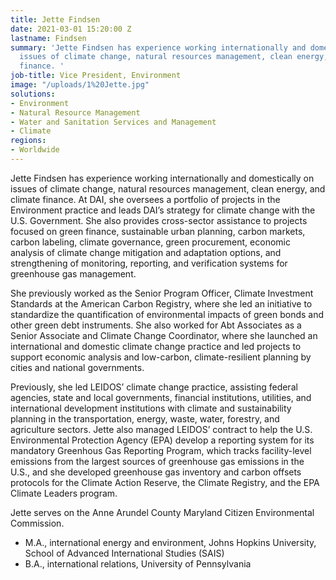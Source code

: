 ```yaml
---
title: Jette Findsen
date: 2021-03-01 15:20:00 Z
lastname: Findsen
summary: 'Jette Findsen has experience working internationally and domestically on
  issues of climate change, natural resources management, clean energy, and climate
  finance. '
job-title: Vice President, Environment
image: "/uploads/1%20Jette.jpg"
solutions:
- Environment
- Natural Resource Management
- Water and Sanitation Services and Management
- Climate
regions:
- Worldwide
---
```


Jette Findsen has experience working internationally and domestically on issues of climate change, natural resources management, clean energy, and climate finance. At DAI, she oversees a portfolio of projects in the Environment practice and leads DAI’s strategy for climate change with the U.S. Government. She also provides cross-sector assistance to projects focused on green finance, sustainable urban planning, carbon markets, carbon labeling, climate governance, green procurement, economic analysis of climate change mitigation and adaptation options, and strengthening of monitoring, reporting, and verification systems for greenhouse gas management.

She previously worked as the Senior Program Officer, Climate Investment Standards at the American Carbon Registry, where she led an initiative to standardize the quantification of environmental impacts of green bonds and other green debt instruments. She also worked for Abt Associates as a Senior Associate and Climate Change Coordinator, where she launched an international and domestic climate change practice and led projects to support economic analysis and low-carbon, climate-resilient planning by cities and national governments. 

Previously, she led LEIDOS’ climate change practice, assisting federal agencies, state and local governments, financial institutions, utilities, and international development institutions with climate and sustainability planning in the transportation, energy, waste, water, forestry, and agriculture sectors. Jette also managed LEIDOS’ contract to help the U.S. Environmental Protection Agency (EPA) develop a reporting system for its mandatory Greenhous Gas Reporting Program, which tracks facility-level emissions from the largest sources of greenhouse gas emissions in the U.S., and she developed greenhouse gas inventory and carbon offsets protocols for the Climate Action Reserve, the Climate Registry, and the EPA Climate Leaders program.

Jette serves on the Anne Arundel County Maryland Citizen Environmental Commission.

* M.A., international energy and environment, Johns Hopkins University, School of Advanced International Studies (SAIS)
* B.A., international relations, University of Pennsylvania